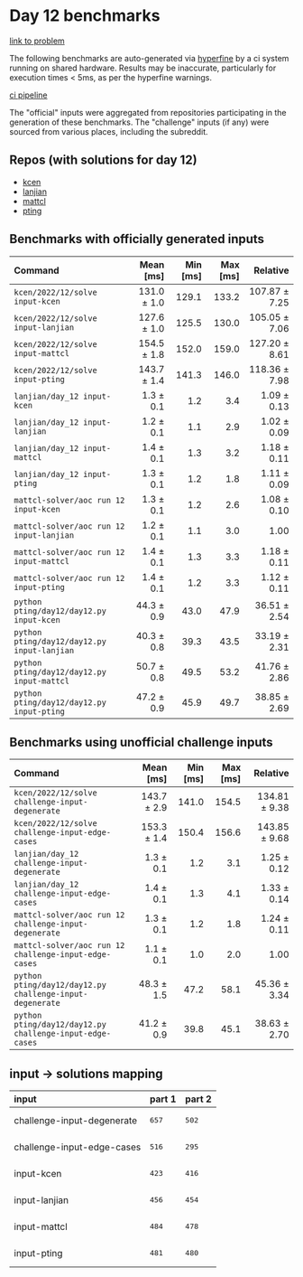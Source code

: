 # Day 12 benchmarks

[link to problem](http://adventofcode.com/2022/day/12)

The following benchmarks are auto-generated via [hyperfine](https://github.com/sharkdp/hyperfine) by a ci system running on shared hardware. Results may be inaccurate, particularly for execution times < 5ms, as per the hyperfine warnings.

[ci pipeline](http://ci.papercode.net:8080/teams/aoc2022/pipelines/aoc-compare-2022)

The "official" inputs were aggregated from repositories participating in the generation of these benchmarks. The "challenge" inputs (if any) were sourced from various places, including the subreddit.

## Repos (with solutions for day 12)


- [kcen](https://github.com/kcen/AdventOfCode)
- [lanjian](https://github.com/LanJian/aoc-2022)
- [mattcl](https://github.com/mattcl/aoc2022)
- [pting](https://github.com/pting/aoc2022)

## Benchmarks with officially generated inputs
| Command | Mean [ms] | Min [ms] | Max [ms] | Relative |
|:---|---:|---:|---:|---:|
| `kcen/2022/12/solve input-kcen` | 131.0 ± 1.0 | 129.1 | 133.2 | 107.87 ± 7.25 |
| `kcen/2022/12/solve input-lanjian` | 127.6 ± 1.0 | 125.5 | 130.0 | 105.05 ± 7.06 |
| `kcen/2022/12/solve input-mattcl` | 154.5 ± 1.8 | 152.0 | 159.0 | 127.20 ± 8.61 |
| `kcen/2022/12/solve input-pting` | 143.7 ± 1.4 | 141.3 | 146.0 | 118.36 ± 7.98 |
| `lanjian/day_12 input-kcen` | 1.3 ± 0.1 | 1.2 | 3.4 | 1.09 ± 0.13 |
| `lanjian/day_12 input-lanjian` | 1.2 ± 0.1 | 1.1 | 2.9 | 1.02 ± 0.09 |
| `lanjian/day_12 input-mattcl` | 1.4 ± 0.1 | 1.3 | 3.2 | 1.18 ± 0.11 |
| `lanjian/day_12 input-pting` | 1.3 ± 0.1 | 1.2 | 1.8 | 1.11 ± 0.09 |
| `mattcl-solver/aoc run 12 input-kcen` | 1.3 ± 0.1 | 1.2 | 2.6 | 1.08 ± 0.10 |
| `mattcl-solver/aoc run 12 input-lanjian` | 1.2 ± 0.1 | 1.1 | 3.0 | 1.00 |
| `mattcl-solver/aoc run 12 input-mattcl` | 1.4 ± 0.1 | 1.3 | 3.3 | 1.18 ± 0.11 |
| `mattcl-solver/aoc run 12 input-pting` | 1.4 ± 0.1 | 1.2 | 3.3 | 1.12 ± 0.11 |
| `python pting/day12/day12.py input-kcen` | 44.3 ± 0.9 | 43.0 | 47.9 | 36.51 ± 2.54 |
| `python pting/day12/day12.py input-lanjian` | 40.3 ± 0.8 | 39.3 | 43.5 | 33.19 ± 2.31 |
| `python pting/day12/day12.py input-mattcl` | 50.7 ± 0.8 | 49.5 | 53.2 | 41.76 ± 2.86 |
| `python pting/day12/day12.py input-pting` | 47.2 ± 0.9 | 45.9 | 49.7 | 38.85 ± 2.69 |
## Benchmarks using unofficial challenge inputs
| Command | Mean [ms] | Min [ms] | Max [ms] | Relative |
|:---|---:|---:|---:|---:|
| `kcen/2022/12/solve challenge-input-degenerate` | 143.7 ± 2.9 | 141.0 | 154.5 | 134.81 ± 9.38 |
| `kcen/2022/12/solve challenge-input-edge-cases` | 153.3 ± 1.4 | 150.4 | 156.6 | 143.85 ± 9.68 |
| `lanjian/day_12 challenge-input-degenerate` | 1.3 ± 0.1 | 1.2 | 3.1 | 1.25 ± 0.12 |
| `lanjian/day_12 challenge-input-edge-cases` | 1.4 ± 0.1 | 1.3 | 4.1 | 1.33 ± 0.14 |
| `mattcl-solver/aoc run 12 challenge-input-degenerate` | 1.3 ± 0.1 | 1.2 | 1.8 | 1.24 ± 0.11 |
| `mattcl-solver/aoc run 12 challenge-input-edge-cases` | 1.1 ± 0.1 | 1.0 | 2.0 | 1.00 |
| `python pting/day12/day12.py challenge-input-degenerate` | 48.3 ± 1.5 | 47.2 | 58.1 | 45.36 ± 3.34 |
| `python pting/day12/day12.py challenge-input-edge-cases` | 41.2 ± 0.9 | 39.8 | 45.1 | 38.63 ± 2.70 |

## input -> solutions mapping
|input|part 1|part 2|
|:---|:---|:---|
|challenge-input-degenerate|<pre>657</pre>|<pre>502</pre>|
|challenge-input-edge-cases|<pre>516</pre>|<pre>295</pre>|
|input-kcen|<pre>423</pre>|<pre>416</pre>|
|input-lanjian|<pre>456</pre>|<pre>454</pre>|
|input-mattcl|<pre>484</pre>|<pre>478</pre>|
|input-pting|<pre>481</pre>|<pre>480</pre>|
